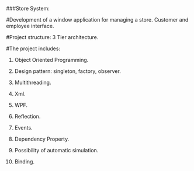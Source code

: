 ###Store System:

#Development of a window application for managing a store. Customer and employee interface.

#Project structure: 3 Tier architecture.

#The project includes:

1. Object Oriented Programming.

2. Design pattern: singleton, factory, observer.

3. Multithreading.

4. Xml.

5. WPF.

6. Reflection.

7. Events.

8. Dependency Property.

9. Possibility of automatic simulation.

10. Binding.
